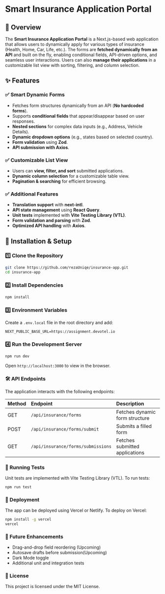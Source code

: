 # Smart Insurance Application Portal

## 🚀 Overview

The **Smart Insurance Application Portal** is a Next.js-based web application that allows users to dynamically apply for various types of insurance (Health, Home, Car, Life, etc.). The forms are **fetched dynamically from an API** and built on the fly, enabling conditional fields, API-driven options, and seamless user interactions. Users can also **manage their applications** in a customizable list view with sorting, filtering, and column selection.

## ✨ Features

### ✅ Smart Dynamic Forms

-   Fetches form structures dynamically from an API (**No hardcoded forms**).
-   Supports **conditional fields** that appear/disappear based on user responses.
-   **Nested sections** for complex data inputs (e.g., Address, Vehicle Details).
-   **Dynamic dropdown options** (e.g., states based on selected country).
-   **Form validation** using **Zod**.
-   **API submission with Axios**.

### ✅ Customizable List View

-   Users can **view, filter, and sort** submitted applications.
-   **Dynamic column selection** for a customizable table view.
-   **Pagination & searching** for efficient browsing.

### ✅ Additional Features

-   **Translation support** with **next-intl**.
-   **API state management** using **React Query**.
-   **Unit tests** implemented with **Vite Testing Library (VTL)**.
-   **Form validation and parsing** with **Zod**.
-   **Optimized API handling** with **Axios**.

## 🔧 Installation & Setup

### 1️⃣ Clone the Repository

```bash
git clone https://github.com/rezaUniqe/insurance-app.git
cd insurance-app
```

### 2️⃣ Install Dependencies

```bash
npm install
```

### 3️⃣ Environment Variables

Create a `.env.local` file in the root directory and add:

```env
NEXT_PUBLIC_BASE_URL=https://assignment.devotel.io
```

### 4️⃣ Run the Development Server

```bash
npm run dev
```

Open `http://localhost:3000` to view in the browser.

### 🛠️ API Endpoints

The application interacts with the following endpoints:

| Method | Endpoint                    | Description                       |
| :----- | :-------------------------- | :-------------------------------- |
| GET    | `/api/insurance/forms`      | Fetches dynamic form structure    |
| POST   | `/api/insurance/forms/submit` | Submits a filled form             |
| GET    | `/api/insurance/forms/submissions` | Fetches submitted applications |

### 🧪 Running Tests

Unit tests are implemented with Vite Testing Library (VTL). To run tests:

```bash
npm run test
```

### 🚀 Deployment

The app can be deployed using Vercel or Netlify. To deploy on Vercel:

```bash
npm install -g vercel
vercel
```

### 🚀 Future Enhancements

-   Drag-and-drop field reordering (Upcoming)
-   Autosave drafts before submission(Upcoming)
-   Dark Mode toggle
-   Additional unit and integration tests

### 📄 License

This project is licensed under the MIT License.
